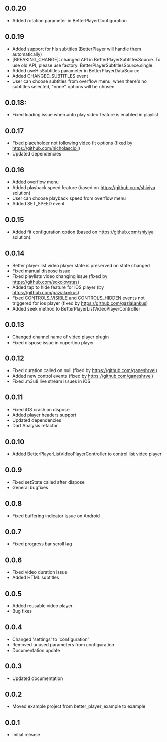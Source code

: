 ## 0.0.20
* Added rotation parameter in BetterPlayerConfiguration

## 0.0.19
* Added support for hls subtitles (BetterPlayer will handle them automatically)
* [BREAKING_CHANGE]: changed API in BetterPlayerSubtitlesSource. To use old API, please use factory: BetterPlayerSubtitlesSource.single.
* Added useHlsSubtitles parameter in BetterPlayerDataSource
* Added CHANGED_SUBTITLES event
* User can choose subtitles from overflow menu, when there's no subtitles selected, "none" options will be chosen

## 0.0.18:
* Fixed loading issue when auto play video feature is enabled in playlist

## 0.0.17
* Fixed placeholder not following video fit options (fixed by https://github.com/nicholascioli)
* Updated dependencies

## 0.0.16
* Added overflow menu
* Added playback speed feature (based on https://github.com/shiyiya solution)
* User can choose playback speed from overflow menu
* Added SET_SPEED event

## 0.0.15
* Added fit configuration option (based on https://github.com/shiyiya solution).

## 0.0.14
* Better player list video player state is preserved on state changed
* Fixed manual dispose issue
* Fixed playlists video changing issue (fixed by https://github.com/sokolovstas)
* Added tap to hide feature for iOS player (by https://github.com/gazialankus)
* Fixed CONTROLS_VISIBLE and CONTROLS_HIDDEN events not triggered for ios player (fixed by https://github.com/gazialankus)
* Added seek method to BetterPlayerListVideoPlayerController

## 0.0.13
* Changed channel name of video player plugin
* Fixed dispose issue in cupertino player

## 0.0.12
* Fixed duration called on null (fixed by https://github.com/ganeshrvel)
* Added new control events (fixed by https://github.com/ganeshrvel)
* Fixed .m3u8 live stream issues in iOS

## 0.0.11
* Fixed iOS crash on dispose
* Added player headers support
* Updated dependencies
* Dart Analysis refactor

## 0.0.10
* Added BetterPlayerListVideoPlayerController to control list video player

## 0.0.9
* Fixed setState called after dispose
* General bugfixes

## 0.0.8
* Fixed buffering indicator issue on Android

## 0.0.7
* Fixed progress bar scroll lag

## 0.0.6
* Fixed video duration issue
* Added HTML subtitles

## 0.0.5
* Added reusable video player
* Bug fixes

## 0.0.4
* Changed 'settings' to 'configuration'
* Removed unused parameters from configuration
* Documentation update

## 0.0.3
* Updated documentation

## 0.0.2
* Moved example project from better_player_example to example

## 0.0.1

* Initial release
